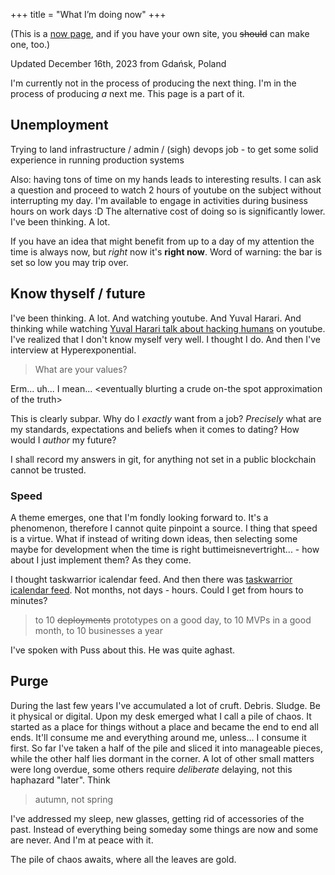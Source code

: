 +++
title = "What I’m doing now"
+++

(This is a [now page](https://nownownow.com/about), and if you have your own site, you ~~should~~ can make one, too.) 

Updated December 16th, 2023 from Gdańsk, Poland
<!--- TODO: do some build magic so that this is worked out from commit-->

I'm currently not in the process of producing the next thing. I'm in the process of producing *a* next me. This page is a part of it.

## Unemployment
Trying to land infrastructure / admin / (sigh) devops job - to get some solid experience in running production systems

Also: having tons of time on my hands leads to interesting results. I can ask a question and proceed to watch 2 hours of youtube on the subject without interrupting my day. I'm available to engage in activities during business hours on work days :D The alternative cost of doing so is significantly lower. I've been thinking. A lot.

If you have an idea that might benefit from up to a day of my attention the time is always now, but *right* now it's **right now**. Word of warning: the bar is set so low you may trip over.

## Know thyself / future
I've been thinking. A lot. And watching youtube. And Yuval Harari. And thinking while watching [Yuval Harari talk about hacking humans](https://www.youtube.com/watch?v=j0uw7Xc0fLk) on youtube. I've realized that I don't know myself very well. I thought I do. And then I've interview at Hyperexponential.

> What are your values?

Erm... uh... I mean... \<eventually blurting a crude on-the spot approximation of the truth\>

This is clearly subpar. Why do I *exactly* want from a job? *Precisely* what are my standards, expectations and beliefs when it comes to dating? How would I *author* my future?

I shall record my answers in git, for anything not set in a public blockchain cannot be trusted.

### Speed
A theme emerges, one that I'm fondly looking forward to. It's a phenomenon, therefore I cannot quite pinpoint a source. I thing that speed is a virtue. What if instead of writing down ideas, then selecting some maybe for development when the time is right buttimeisnevertright... - how about I just implement them? As they come.

I thought taskwarrior icalendar feed. And then there was [taskwarrior icalendar feed](https://github.com/allgreed/tw-ical-feed/). Not months, not days - hours. Could I get from hours to minutes?

> to 10 ~~deployments~~ prototypes on a good day, to 10 MVPs in a good month, to 10 businesses a year

I've spoken with Puss about this. He was quite aghast.

## Purge
During the last few years I've accumulated a lot of cruft. Debris. Sludge. Be it physical or digital. Upon my desk emerged what I call a pile of chaos. It started as a place for things without a place and became the end to end all ends. It'll consume me and everything around me, unless... I consume it first. So far I've taken a half of the pile and sliced it into manageable pieces, while the other half lies dormant in the corner. A lot of other small matters were long overdue, some others require *deliberate* delaying, not this haphazard "later". Think 

> autumn, not spring

I've addressed my sleep, new glasses, getting rid of accessories of the past. Instead of everything being someday some things are now and some are never. And I'm at peace with it.

The pile of chaos awaits, where all the leaves are gold.
